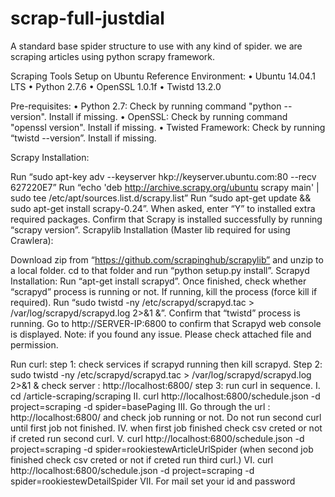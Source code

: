# scrap-full-justdial


A standard base spider structure to use with any kind of spider. we are scraping articles using python scrapy framework.

Scraping Tools Setup on Ubuntu Reference Environment: •	Ubuntu 14.04.1 LTS •	Python 2.7.6 •	OpenSSL 1.0.1f • Twistd 13.2.0

Pre-requisites: •	Python 2.7: Check by running command "python --version". Install if missing. •	OpenSSL: Check by running command "openssl version". Install if missing. •	Twisted Framework: Check by running “twistd --version”. Install if missing.

Scrapy Installation:

Run “sudo apt-key adv --keyserver hkp://keyserver.ubuntu.com:80 --recv 627220E7”
Run “echo 'deb http://archive.scrapy.org/ubuntu scrapy main' | sudo tee /etc/apt/sources.list.d/scrapy.list”
Run “sudo apt-get update && sudo apt-get install scrapy-0.24”. When asked, enter “Y” to installed extra required packages.
Confirm that Scrapy is installed successfully by running “scrapy version”.
Scrapylib Installation (Master lib required for using Crawlera):

Download zip from “https://github.com/scrapinghub/scrapylib” and unzip to a local folder.
cd to that folder and run “python setup.py install”. Scrapyd Installation:
Run “apt-get install scrapyd”.
Once finished, check whether “scrapyd” process is running or not. If running, kill the process (force kill if required).
Run “sudo twistd -ny /etc/scrapyd/scrapyd.tac > /var/log/scrapyd/scrapyd.log 2>&1 &”. Confirm that “twistd” process is running.
Go to http://SERVER-IP:6800 to confirm that Scrapyd web console is displayed.
Note: if you found any issue. Please check attached file and permission.

Run curl: step 1: check services if scrapyd running then kill scrapyd. Step 2: sudo twistd -ny /etc/scrapyd/scrapyd.tac > /var/log/scrapyd/scrapyd.log 2>&1 & check server : http://localhost:6800/ step 3: run curl in sequence. I. cd /article-scraping/scraping II. curl http://localhost:6800/schedule.json -d project=scraping -d spider=basePaging III. Go through the url : http://localhost:6800/ and check job running or not. Do not run second curl until first job not finished. IV. when first job finished check csv creted or not if creted run second curl. V. curl http://localhost:6800/schedule.json -d project=scraping -d spider=rookiestewArticleUrlSpider (when second job finished check csv creted or not if creted run third curl.) VI. curl http://localhost:6800/schedule.json -d project=scraping -d spider=rookiestewDetailSpider VII. For mail set your id and password
